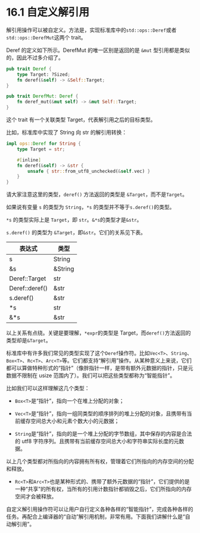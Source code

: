# 16.1 自定义解引用

解引用操作可以被自定义。方法是，实现标准库中的`std::ops::Deref`或者`std::ops::DerefMut`这两个 trait。

Deref 的定义如下所示。DerefMut 的唯一区别是返回的是 `&mut` 型引用都是类似的，因此不过多介绍了。

```rust
pub trait Deref {
    type Target: ?Sized;
    fn deref(&self) -> &Self::Target;
}

pub trait DerefMut: Deref {
    fn deref_mut(&mut self) -> &mut Self::Target;
}
```

这个 trait 有一个关联类型 Target，代表解引用之后的目标类型。

比如，标准库中实现了 String 向 str 的解引用转换：

```rust
impl ops::Deref for String {
    type Target = str;

    #[inline]
    fn deref(&self) -> &str {
        unsafe { str::from_utf8_unchecked(&self.vec) }
    }
}
```

请大家注意这里的类型，`deref()` 方法返回的类型是 `&Target`，而不是`Target`。

如果说有变量 `s` 的类型为 `String`，`*s` 的类型并不等于`s.deref()`的类型。

`*s` 的类型实际上是 `Target`，即 `str`。`&*s`的类型才是`&str`。

`s.deref()` 的类型为 `&Target`，即`&str`。它们的关系见下表。

| 表达式 | 类型 |
| --- | --- |
| s              | String  |
| &s             | &String |
| Deref::Target  | str     |
| Deref::deref() | &str    |
| s.deref()      | &str    |
| *s             | str     |
| &*s            | &str    |

以上关系有点绕。关键是要理解，`*expr`的类型是 Target，而`deref()`方法返回的类型却是`&Target`。

标准库中有许多我们常见的类型实现了这个`Deref`操作符。比如`Vec<T>`、`String`、`Box<T>`、`Rc<T>`、`Arc<T>`等。它们都支持“解引用”操作。从某种意义上来说，它们都可以算做特种形式的“指针”（像胖指针一样，是带有额外元数据的指针，只是元数据不限制在 usize 范围内了）。我们可以把这些类型都称为“智能指针”。

比如我们可以这样理解这几个类型：

* `Box<T>`是“指针”，指向一个在堆上分配的对象；

* `Vec<T>`是“指针”，指向一组同类型的顺序排列的堆上分配的对象，且携带有当前缓存空间总大小和元素个数大小的元数据；

* `String`是“指针”，指向的是一个堆上分配的字节数组，其中保存的内容是合法的 utf8 字符序列。且携带有当前缓存空间总大小和字符串实际长度的元数据。

以上几个类型都对所指向的内容拥有所有权，管理着它们所指向的内存空间的分配和释放。

* `Rc<T>`和`Arc<T>`也是某种形式的、携带了额外元数据的“指针”，它们提供的是一种“共享”的所有权，当所有的引用计数指针都销毁之后，它们所指向的内存空间才会被释放。

自定义解引用操作符可以让用户自行定义各种各样的“智能指针”，完成各种各样的任务。再配合上编译器的“自动”解引用机制，非常有用。下面我们讲解什么是“自动解引用”。
